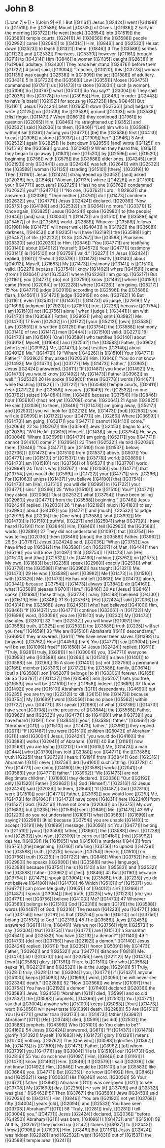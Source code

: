# John 8
[[John 7|←]] • [[John 9|→]]
1 But [[G1161]] Jesus [[G2424]] went [[G4198]] to [[G1519]] the [[G3588]] Mount [[G3735]] of Olives. [[G1636]] 
2 Early in the morning [[G3722]] He went [back] [[G3854]] into [[G1519]] the [[G3588]] temple courts. [[G2411]] All [[G3956]] the [[G3588]] people [[G2992]] came [[G2064]] to [[G4314]] Him, [[G846]] and [[G2532]] He sat down [[G2523]] to teach [[G1321]] them. [[G846]] 
3 The [[G3588]] scribes [[G1122]] and [[G2532]] Pharisees, [[G5330]] however, [[G1161]] brought [[G71]] to [[G4314]] Him [[G846]] a woman [[G1135]] caught [[G2638]] in [[G1909]] adultery. [[G3430]] They made her stand [[G2476]] before them [[G1722]] 
4 [and] said, [[G3004]] “Teacher, [[G1320]] this [[G3778]] woman [[G1135]] was caught [[G2638]] in [[G1909]] the act [[G1888]] of adultery. [[G3431]] 
5 In [[G1722]] the [[G3588]] Law [[G3551]] Moses [[G3475]] commanded [[G1781]] us [[G1473]] to stone [[G3034]] such [a woman]. [[G5108]] So [[G3767]] what [[G5101]] do You say?” [[G3004]] 
6 They said [[G2036]] this [[G3778]] to test [[G3985]] Him, [[G846]] in order [[G2443]] to have [a basis] [[G2192]] for accusing [[G2723]] Him. [[G846]] But [[G1161]] Jesus [[G2424]] bent [[G2955]] down [[G2736]] [and] began to write [[G1125]] on [[G1519]] the [[G3588]] ground [[G1093]] with [[G3588]] [His] finger. [[G1147]] 
7 When [[G5613]] they continued [[G1961]] to question [[G2065]] Him, [[G846]] He straightened up [[G352]] and [[G2532]] said [[G2036]] to them, [[G846]] “[Let] him who is [[G3588]] without sin [[G361]] among you [[G4771]] [be] the [[G3588]] first [[G4413]] to cast [[G906]] a stone [[G3037]] at [[G1909]] her.” [[G846]] 
8 And [[G2532]] again [[G3825]] He bent down [[G2955]] [and] wrote [[G1125]] on [[G1519]] the [[G3588]] ground. [[G1093]] 
9 When they heard this, [[G191]] they began to go away [[G1831]] one [[G1520]] by [[G2596]] one, [[G1520]] beginning [[G756]] with [[G575]] the [[G3588]] older ones, [[G4245]] until [[G2193]] only [[G3441]] Jesus [[G2424]] was left, [[G2641]] with [[G2532]] the [[G3588]] woman [[G1135]] standing [[G1510]] [there]. [[G3319]] 
10 Then [[G1161]] Jesus [[G2424]] straightened up [[G352]] [and] asked [[G2036]] her, [[G846]] “Woman, [[G1135]] where [[G4226]] are [[G1510]] your [[G4771]] accusers? [[G2725]] {Has} no one [[G3762]] condemned [[G2632]] you?” [[G4771]] 
11 “No one, [[G3762]] Lord,” [[G2962]] she answered. [[G2036]] “Then neither [[G3761]] do I [[G1473]] condemn [[G2632]] you,” [[G4771]] Jesus [[G2424]] declared. [[G2036]] “Now [[G575]] go [[G4198]] and [[G2532]] sin [[G264]] no more.” [[G3371]] 
12 Once again, [[G3825]] Jesus [[G2424]] spoke [[G2980]] to [the people] [[G846]] [and] said, [[G3004]] “I [[G1473]] am [[G1510]] the [[G3588]] light [[G5457]] of the [[G3588]] world. [[G2889]] Whoever [[G3588]] follows [[G190]] Me [[G1473]] will never walk [[G4043]] in [[G1722]] the [[G3588]] darkness, [[G4653]] but [[G235]] will have [[G2192]] the [[G3588]] light [[G5457]] of life. [[G2222]] 
13 So [[G3767]] the [[G3588]] Pharisees [[G5330]] said [[G2036]] to Him, [[G846]] “You [[G4771]] are testifying [[G3140]] about [[G4012]] Yourself; [[G4572]] Your [[G4771]] testimony [[G3141]] is [[G1510]] not [[G3756]] valid.” [[G227]] 
14 Jesus [[G2424]] replied, [[G611]] “Even if [[G2579]] I [[G1473]] testify [[G3140]] about [[G4012]] Myself, [[G1683]] My [[G1473]] testimony [[G3141]] is [[G1510]] valid, [[G227]] because [[G3754]] I know [[G1492]] where [[G4159]] I came {from} [[G2064]] and [[G2532]] where [[G4226]] I am going. [[G5217]] But [[G1161]] you [[G4771]] {do} not [[G3756]] know [[G1492]] where [[G4159]] I came {from} [[G2064]] or [[G2228]] where [[G4226]] I am going. [[G5217]] 
15 You [[G4771]] judge [[G2919]] according to [[G2596]] the [[G3588]] flesh; [[G4561]] I [[G1473]] judge [[G2919]] no one. [[G3762]] 
16 But [[G1161]] even [[G2532]] if [[G1437]] I [[G1473]] do judge, [[G2919]] My [[G1699]] judgment [[G2920]] is [[G1510]] true, [[G228]] because [[G3754]] I am [[G1510]] not [[G3756]] alone [ when I judge ]; [[G3441]] I am with [[G1473]] the [[G3588]] Father, [[G3962]] [who] sent [[G3992]] Me. [[G1473]] 
17 Even [[G2532]] in [[G1722]] your [[G5212]] [own] [[G3588]] Law [[G3551]] it is written [[G1125]] that [[G3754]] the [[G3588]] testimony [[G3141]] of two [[G1417]] men [[G444]] is [[G1510]] valid. [[G227]] 
18 I [[G1473]] am [[G1510]] [One] [[G3588]] who testifies [[G3140]] about [[G4012]] Myself, [[G1683]] and [[G2532]] the [[G3588]] Father, [[G3962]] [who] sent [[G3992]] Me, [[G1473]] [also] testifies [[G3140]] about [[G4012]] Me.” [[G1473]] 
19 “Where [[G4226]] is [[G1510]] Your [[G4771]] Father?” [[G3962]] they asked [[G2036]] Him. [[G846]] “You do not know [[G1492]] Me [[G1473]] [or] [[G3777]] My [[G1473]] Father,” [[G3962]] Jesus [[G2424]] answered. [[G611]] “If [[G1487]] you knew [[G1492]] Me, [[G1473]] you would know [[G1492]] My [[G1473]] Father [[G3962]] as well.” [[G2532]] 
20 He spoke [[G2980]] these [[G3778]] words [[G4487]] while teaching [[G1321]] in [[G1722]] the [[G3588]] temple courts, [[G2411]] near [[G1722]] the [[G3588]] treasury. [[G1049]] Yet [[G2532]] no one [[G3762]] seized [[G4084]] Him, [[G846]] because [[G3754]] His [[G846]] hour [[G5610]] {had} not yet [[G3768]] come. [[G2064]] 
21 Again [[G3825]] He said [[G2036]] to them, [[G846]] “I [[G1473]] am going away, [[G5217]] and [[G2532]] you will look for [[G2212]] Me, [[G1473]] [but] [[G2532]] you will die [[G599]] in [[G1722]] your [[G4771]] sin. [[G266]] Where [[G3699]] I [[G1473]] am going, [[G5217]] you [[G4771]] cannot [[G1410]] come.” [[G2064]] 
22 So [[G3767]] the [[G3588]] Jews [[G2453]] began to ask, [[G2036]] “Will He kill [[G615]] Himself, [[G1438]] since [[G3754]] He says, [[G3004]] ‘Where [[G3699]] I [[G1473]] am going, [[G5217]] you [[G4771]] cannot [[G1410]] come’?” [[G2064]] 
23 Then [[G2532]] He told [[G2036]] them, [[G846]] “You [[G4771]] are [[G1510]] from [[G1537]] below; [[G2736]] I [[G1473]] am [[G1510]] from [[G1537]] above. [[G507]] You [[G4771]] are [[G1510]] of [[G1537]] this [[G3778]] world; [[G2889]] I [[G1473]] am [[G1510]] not [[G3756]] of [[G1537]] this [[G3778]] world. [[G2889]] 
24 That is why [[G3767]] I told [[G2036]] you [[G4771]] that [[G3754]] you would die [[G599]] in [[G1722]] your [[G4771]] sins. [[G266]] For [[G1063]] unless [[G1437]] you believe [[G4100]] that [[G3754]] I [[G1473]] am [He], [[G1510]] you will die [[G599]] in [[G1722]] your [[G4771]] sins.” [[G266]] 
25 “Who [[G5101]] are [[G1510]] You?” [[G4771]] they asked. [[G2036]] “Just [[G2532]] what [[G3754]] I have been telling [[G2980]] you [[G4771]] from the [[G3588]] beginning,” [[G746]] Jesus [[G2424]] replied. [[G2036]] 
26 “I have [[G2192]] much [[G4183]] to say [[G2980]] about [[G4012]] you [[G4771]] and [much] [[G2532]] to judge. [[G2919]] But [[G235]] the [One who] [[G3588]] sent [[G3992]] Me [[G1473]] is [[G1510]] truthful, [[G227]] and [[G2504]] what [[G3739]] I have heard [[G191]] from [[G3844]] Him, [[G846]] I tell [[G2980]] the [[G3588]] world. [[G2889]] 
27 They did not understand [[G1097]] that [[G3754]] He was telling [[G2036]] them [[G846]] [about] the [[G3588]] Father. [[G3962]] 
28 So [[G3767]] Jesus [[G2424]] said, [[G2036]] “When [[G3752]] you have lifted up [[G5312]] the [[G3588]] Son [[G5207]] of Man, [[G444]] then [[G5119]] you will know [[G1097]] that [[G3754]] I [[G1473]] am [He], [[G1510]] and [that] [[G2532]] I do [[G4160]] nothing [[G3762]] on [[G575]] My own, [[G1683]] but [[G235]] speak [[G2980]] exactly [[G2531]] what [[G3778]] the [[G3588]] Father [[G3962]] has taught [[G1321]] Me. [[G1473]] 
29 He who [[G3588]] sent [[G3992]] Me [[G1473]] is [[G1510]] with [[G3326]] Me. [[G1473]] He has not left [[G863]] Me [[G1473]] alone, [[G3441]] because [[G3754]] I [[G1473]] always [[G3842]] do [[G4160]] what [[G3588]] pleases [[G701]] Him.” [[G846]] 
30 As [Jesus] [[G846]] spoke [[G2980]] these things, [[G3778]] many [[G4183]] believed [[G4100]] in [[G1519]] Him. [[G846]] 
31 So [[G3767]] [He] [[G2424]] said [[G2036]] to [[G4314]] the [[G3588]] Jews [[G2453]] [who] had believed [[G4100]] Him, [[G846]] “If [[G1437]] you [[G4771]] continue [[G3306]] in [[G1722]] My [[G1699]] word, [[G3056]] you are [[G1510]] truly [[G230]] My [[G1473]] disciples. [[G3101]] 
32 Then [[G2532]] you will know [[G1097]] the [[G3588]] truth, [[G225]] and [[G2532]] the [[G3588]] truth [[G225]] will set you free.” [[G1659]] 
33 “We are [[G1510]] Abraham’s [[G11]] descendants,” [[G4690]] they answered. [[G611]] “We have never been slaves [[G1398]] to [anyone]. [[G3762]] How [[G4459]] {can} You [[G4771]] say [[G3004]] [we] will be set [[G1096]] free?” [[G1658]] 
34 Jesus [[G2424]] replied, [[G611]] “Truly, [[G281]] truly, [[G281]] I tell [[G3004]] you, [[G4771]] everyone [[G3956]] who [[G3588]] sins [[G266]] is [[G1510]] a slave [[G1401]] to [[G3588]] sin. [[G266]] 
35 A slave [[G1401]] {is} not [[G3756]] a permanent [[G165]] member [[G3306]] of [[G1722]] the [[G3588]] family, [[G3614]] [but] a [[G3588]] son [[G5207]] belongs [to it] [[G3306]] forever. [[G165]] 
36 So [[G3767]] if [[G1437]] the [[G3588]] Son [[G5207]] sets you free, [[G1659]] you will be [[G1510]] free [[G1658]] indeed. [[G3689]] 
37 I know [[G1492]] you are [[G1510]] Abraham’s [[G11]] descendants, [[G4690]] but [[G235]] you are trying [[G2212]] to kill [[G615]] Me [[G1473]] because [[G3754]] My [[G1699]] word [[G3056]] has no place [[G5562]] within [[G1722]] you. [[G4771]] 
38 I speak [[G2980]] of what [[G3739]] I [[G1473]] have seen [[G3708]] in the presence of [[G3844]] the [[G3588]] Father, [[G3962]] and [[G2532]] you [[G4771]] do [[G4160]] what [[G3739]] you have heard [[G191]] from [[G3844]] [your] [[G3588]] father.” [[G3962]] 
39 “Abraham [[G11]] is [[G1510]] our [[G1473]] father,” [[G3962]] they replied. [[G611]] “If [[G1487]] you were [[G1510]] children [[G5043]] of Abraham,” [[G11]] said [[G3004]] Jesus, [[G2424]] “you would do [[G4160]] the [[G3588]] works [[G2041]] of Abraham. [[G11]] 
40 But [[G1161]] now [[G3568]] you are trying [[G2212]] to kill [[G615]] Me, [[G1473]] a man [[G444]] who [[G3739]] has told [[G2980]] you [[G4771]] the [[G3588]] truth [[G225]] that [[G3739]] I heard [[G191]] from [[G3844]] God. [[G2316]] Abraham [[G11]] never [[G3756]] did [[G4160]] such a thing. [[G3778]] 
41 You [[G4771]] are doing [[G4160]] the [[G3588]] works [[G2041]] of [[G3588]] your [[G4771]] father.” [[G3962]] “We [[G1473]] are not illegitimate children,” [[G1080]] they declared. [[G2036]] “Our [[G2192]] only [[G1520]] Father [[G3962]] [is] God [Himself].” [[G2316]] 
42 Jesus [[G2424]] said [[G2036]] to them, [[G846]] “If [[G1487]] God [[G2316]] were [[G1510]] your [[G4771]] Father, [[G3962]] you would love [[G25]] Me, [[G1473]] for [[G1063]] I [[G1473]] have come [[G1831]] here [[G2240]] from [[G1537]] God. [[G2316]] I have not come [[G2064]] on [[G575]] My own, [[G1683]] but [[G235]] He [[G1565]] sent [[G649]] Me. [[G1473]] 
43 Why [[G1223]] do you not understand [[G1097]] what [[G3588]] I [[G1699]] am saying? [[G2981]] [It is] because [[G3754]] you are unable [[G1410]] to accept [[G191]] My [[G1699]] message. [[G3056]] 
44 You [[G4771]] belong to [[G1510]] [your] [[G3588]] father, [[G3962]] the [[G3588]] devil, [[G1228]] and [[G2532]] you want [[G2309]] to carry out [[G4160]] [his] [[G3962]] desires. [[G1939]] He [[G1565]] was [[G1510]] a murderer [[G443]] from [[G575]] [the] beginning, [[G746]] refusing [[G3756]] to uphold [[G4739]] the [[G3588]] truth, [[G225]] because [[G3754]] there is [[G1510]] no [[G3756]] truth [[G225]] in [[G1722]] him. [[G846]] When [[G3752]] he lies, [[G2980]] he speaks [[G2980]] [his] [[G3588]] native [ language], [[G2398]] because [[G3754]] he is [[G1510]] a liar [[G5583]] and [[G2532]] the [[G3588]] father [[G3962]] of [lies]. [[G846]] 
45 But [[G1161]] because [[G3754]] I [[G1473]] speak [[G3004]] the [[G3588]] truth, [[G225]] you do not believe [[G4100]] Me! [[G1473]] 
46 Which [[G5101]] of [[G1537]] you [[G4771]] can prove Me guilty [[G1651]] of [[G4012]] sin? [[G266]] If [[G1487]] I speak [[G3004]] [the] truth, [[G225]] why [[G1223]] {do} you [[G4771]] not [[G3756]] believe [[G4100]] Me? [[G1473]] 
47 Whoever [[G3588]] belongs to [[G1510]] God [[G2316]] hears [[G191]] the [[G3588]] words [[G4487]] of God. [[G2316]] The reason [[G1223]] you [[G4771]] {do} not [[G3756]] hear [[G191]] is that [[G3754]] you do [[G1510]] not [[G3756]] belong [[G1537]] to God.” [[G2316]] 
48 The [[G3588]] Jews [[G2453]] answered [[G611]] Him, [[G846]] “Are we not [[G3756]] right [[G2573]] to say [[G3004]] that [[G3754]] You [[G4771]] are [[G1510]] a Samaritan [[G4541]] and [[G2532]] You have [[G2192]] a demon?” [[G1140]] 
49 “I [[G1473]] {do} not [[G3756]] have [[G2192]] a demon,” [[G1140]] Jesus [[G2424]] replied, [[G611]] “but [[G235]] I honor [[G5091]] My [[G1473]] Father, [[G3962]] and [[G2532]] you [[G4771]] dishonor [[G818]] Me. [[G1473]] 
50 I [[G1473]] {do} not [[G3756]] seek [[G2212]] My [[G1473]] [own] [[G3588]] glory. [[G1391]] There is [[G1510]] One who [[G3588]] seeks [it], [[G2212]] and [[G2532]] He is the Judge. [[G2919]] 
51 Truly, [[G281]] truly, [[G281]] I tell [[G3004]] you, [[G4771]] if [[G1437]] anyone [[G5100]] keeps [[G5083]] My [[G1699]] word, [[G3056]] he will never see [[G2334]] death.” [[G2288]] 
52 “Now [[G3568]] we know [[G1097]] that [[G3754]] You have [[G2192]] a demon!” [[G1140]] declared [[G2036]] the [[G3588]] Jews. [[G2453]] “Abraham [[G11]] died, [[G599]] and so did [[G2532]] the [[G3588]] prophets, [[G4396]] yet [[G2532]] You [[G4771]] say that [[G3004]] anyone who [[G5100]] keeps [[G5083]] [Your] [[G1473]] word [[G3056]] will never taste [[G1089]] death. [[G2288]] 
53 Are [[G1510]] You [[G4771]] greater than [[G3173]] our [[G1473]] father [[G3962]] Abraham? [[G11]] [He] [[G3748]] died, [[G599]] [as did] [[G2532]] the [[G3588]] prophets. [[G4396]] Who [[G5101]] do You claim to be?” [[G4160]] 
54 Jesus [[G2424]] answered, [[G611]] “If [[G1437]] I [[G1473]] glorify [[G1392]] Myself, [[G1683]] My [[G1473]] glory [[G1391]] means [[G1510]] nothing. [[G3762]] The [One who] [[G3588]] glorifies [[G1392]] Me [[G1473]] is [[G1510]] My [[G1473]] Father, [[G3962]] [of] whom [[G3739]] you [[G4771]] say [[G3004]] ‘He is [[G1510]] our [[G1473]] God. [[G2316]] 
55 You do not know [[G1097]] Him, [[G846]] but [[G1161]] I [[G1473]] know [[G1492]] Him. [[G846]] If [[G2579]] I said [[G2036]] I did not know [[G1492]] Him, [[G846]] I would be [[G1510]] a liar [[G5583]] like [[G3664]] you. [[G4771]] But [[G235]] I do know [[G1492]] Him, [[G846]] and [[G2532]] I keep [[G5083]] His [[G846]] word. [[G3056]] 
56 Your [[G4771]] father [[G3962]] Abraham [[G11]] was overjoyed [[G21]] to see [[G3708]] My [[G1699]] day. [[G2250]] He saw [it] [[G3708]] and [[G2532]] was glad.” [[G5463]] 
57 Then [[G3767]] the [[G3588]] Jews [[G2453]] said [[G2036]] to [[G4314]] Him, [[G846]] “You are [[G2192]] not yet [[G3768]] fifty [[G4004]] years [old], [[G2094]] and [[G2532]] You have seen [[G3708]] Abraham?” [[G11]] 
58 “Truly, [[G281]] truly, [[G281]] I tell [[G3004]] you,” [[G4771]] Jesus [[G2424]] declared, [[G2036]] “before [[G4250]] Abraham [[G11]] was born, [[G1096]] I [[G1473]] am!” [[G1510]] 
59 At this, [[G3767]] they picked up [[G142]] stones [[G3037]] to [[G2443]] throw [[G906]] at [[G1909]] Him. [[G846]] But [[G1161]] Jesus [[G2424]] was hidden [[G2928]] and [[G2532]] went [[G1831]] out of [[G1537]] the [[G3588]] temple area. [[G2411]] 
